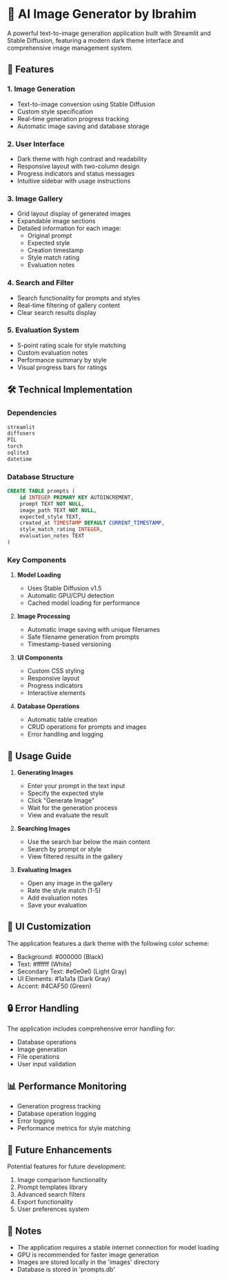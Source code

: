 # 🎨 AI Image Generator by Ibrahim

A powerful text-to-image generation application built with Streamlit and Stable Diffusion, featuring a modern dark theme interface and comprehensive image management system.

## 🌟 Features

### 1. Image Generation
- Text-to-image conversion using Stable Diffusion
- Custom style specification
- Real-time generation progress tracking
- Automatic image saving and database storage

### 2. User Interface
- Dark theme with high contrast and readability
- Responsive layout with two-column design
- Progress indicators and status messages
- Intuitive sidebar with usage instructions

### 3. Image Gallery
- Grid layout display of generated images
- Expandable image sections
- Detailed information for each image:
  - Original prompt
  - Expected style
  - Creation timestamp
  - Style match rating
  - Evaluation notes

### 4. Search and Filter
- Search functionality for prompts and styles
- Real-time filtering of gallery content
- Clear search results display

### 5. Evaluation System
- 5-point rating scale for style matching
- Custom evaluation notes
- Performance summary by style
- Visual progress bars for ratings

## 🛠️ Technical Implementation

### Dependencies
```python
streamlit
diffusers
PIL
torch
sqlite3
datetime
```

### Database Structure
```sql
CREATE TABLE prompts (
    id INTEGER PRIMARY KEY AUTOINCREMENT,
    prompt TEXT NOT NULL,
    image_path TEXT NOT NULL,
    expected_style TEXT,
    created_at TIMESTAMP DEFAULT CURRENT_TIMESTAMP,
    style_match_rating INTEGER,
    evaluation_notes TEXT
)
```

### Key Components

1. **Model Loading**
   - Uses Stable Diffusion v1.5
   - Automatic GPU/CPU detection
   - Cached model loading for performance

2. **Image Processing**
   - Automatic image saving with unique filenames
   - Safe filename generation from prompts
   - Timestamp-based versioning

3. **UI Components**
   - Custom CSS styling
   - Responsive layout
   - Progress indicators
   - Interactive elements

4. **Database Operations**
   - Automatic table creation
   - CRUD operations for prompts and images
   - Error handling and logging

## 🎯 Usage Guide

1. **Generating Images**
   - Enter your prompt in the text input
   - Specify the expected style
   - Click "Generate Image"
   - Wait for the generation process
   - View and evaluate the result

2. **Searching Images**
   - Use the search bar below the main content
   - Search by prompt or style
   - View filtered results in the gallery

3. **Evaluating Images**
   - Open any image in the gallery
   - Rate the style match (1-5)
   - Add evaluation notes
   - Save your evaluation

## 🎨 UI Customization

The application features a dark theme with the following color scheme:
- Background: #000000 (Black)
- Text: #ffffff (White)
- Secondary Text: #e0e0e0 (Light Gray)
- UI Elements: #1a1a1a (Dark Gray)
- Accent: #4CAF50 (Green)

## 🔒 Error Handling

The application includes comprehensive error handling for:
- Database operations
- Image generation
- File operations
- User input validation

## 📊 Performance Monitoring

- Generation progress tracking
- Database operation logging
- Error logging
- Performance metrics for style matching

## 🚀 Future Enhancements

Potential features for future development:
1. Image comparison functionality
2. Prompt templates library
3. Advanced search filters
4. Export functionality
5. User preferences system

## 📝 Notes

- The application requires a stable internet connection for model loading
- GPU is recommended for faster image generation
- Images are stored locally in the 'images' directory
- Database is stored in 'prompts.db' 